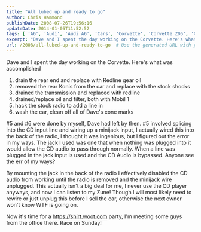 ```yaml
---
title: "All lubed up and ready to go"
author: Chris Hammond
publishDate: 2008-07-26T19:56:16
updateDate: 2014-01-05T11:52:52
tags: [ 'A6', 'Audi', 'Audi A6', 'Cars', 'Corvette', 'Corvette Z06', 'Corvettez06', 'CorvetteZ06org', 'Quattro' ]
excerpt: "Dave and I spent the day working on the Corvette. Here's what was accomplished      drain the rear end and replace with Redline gear oil     removed the rear Konis from the car and replace with the stock shocks     drained the transmission and replaced with redline     drained/replace oil and filter, both with Mobil 1     hack the stock radio to add a line in     wash the car, clean off all of Dave's cone marks  #5 and #6 were done by myself, Dave had left by then. #5 involved splicing into the CD input line and wiring up a minijack input, I actually wired this into the back of the radio, I thought it was ingenius, but I figured out the error in my ways. The jack I used was one that when nothing was plugged into it would allow the CD audio to pass through normally. When a line was plugged in the jack input is used and the CD Audio is bypassed. Anyone see the err of my ways? By mounting the jack in the back of the radio I effectively disabled the CD audio from working until the radio is removed and the minijack wire unplugged. This actually isn't a big deal for me, I never use the CD player anyways, and now I can listen to my Zune! Though I will most likely need to rewire or just unplug this before I sell the car, otherwise the next owner won't know WTF is going on. Now it's time for a https://shirt.woot.com party, I'm meeting some guys from the office there. Race on Sunday!"
url: /2008/all-lubed-up-and-ready-to-go  # Use the generated URL with year
---
```

<p>Dave and I spent the day working on the Corvette. Here's what was accomplished</p> <ol>     <li>drain the rear end and replace with Redline gear oil</li>     <li>removed the rear Konis from the car and replace with the stock shocks</li>     <li>drained the transmission and replaced with redline</li>     <li>drained/replace oil and filter, both with Mobil 1</li>     <li>hack the stock radio to add a line in</li>     <li>wash the car, clean off all of Dave's cone marks</li> </ol> <p>#5 and #6&#160;were done by myself, Dave had left by then. #5 involved splicing into the CD input line and wiring up a minijack input, I actually wired this into the back of the radio, I thought it was ingenious, but I figured out the error in my ways. The jack I used was one that when nothing was plugged into it would allow the CD audio to pass through normally. When a line was plugged in the jack input is used and the CD Audio is bypassed. Anyone see the err of my ways?</p> <p>By mounting the jack in the back of the radio I effectively disabled the CD audio from working until the radio is removed and the minijack wire unplugged. This actually isn't a big deal for me, I never use the CD player anyways, and now I can listen to my Zune! Though I will most likely need to rewire or just unplug this before I sell the car, otherwise the next owner won't know WTF is going on.</p> <p>Now it's time for a <a href="https://shirt.woot.com">https://shirt.woot.com</a> party, I'm meeting some guys from the office there. Race on Sunday!</p>
